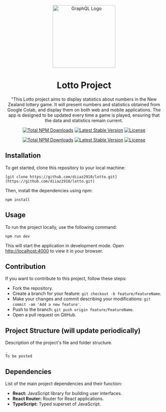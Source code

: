 <div align="center">
  <a href="https://graphql.org/" target="_blank"><img src="https://graphql.org/img/logo.svg" width="200" alt="GraphQL Logo"></a>
  <h1>Lotto Project</h1>
  <p>"This Lotto project aims to display statistics about numbers in the New Zealand lottery game. It will present numbers and statistics obtained from Google Colab, and display them on both web and mobile applications. The app is designed to be updated every time a game is played, ensuring that the data and statistics remain current.</p>
</div>


<p align="center">
  <a href="https://www.npmjs.com/package/graphql"><img src="https://img.shields.io/npm/dt/graphql" alt="Total NPM Downloads"></a>
  <a href="https://www.npmjs.com/package/graphql"><img src="https://img.shields.io/npm/v/graphql" alt="Latest Stable Version"></a>
  <a href="https://www.npmjs.com/package/graphql"><img src="https://img.shields.io/npm/l/graphql" alt="License"></a>
</p>

<p align="center">
  <a href="https://www.npmjs.com/package/@apollo/client"><img src="https://img.shields.io/npm/dt/@apollo/client" alt="Total NPM Downloads"></a>
  <a href="https://www.npmjs.com/package/@apollo/client"><img src="https://img.shields.io/npm/v/@apollo/client" alt="Latest Stable Version"></a>
  <a href="https://www.npmjs.com/package/@apollo/client"><img src="https://img.shields.io/npm/l/@apollo/client" alt="License"></a>
</p>


<h2 id="installation">Installation</h2>
<p>To get started, clone this repository to your local machine:</p>
<pre><code class="language-bash">[git clone https://github.com/diiaz2910/lotto.git](https://github.com/diiaz2910/lotto.git)
</code></pre>
<p>Then, install the dependencies using npm:</p>
<pre><code class="language-bash">npm install
</code></pre>
<h2 id="usage">Usage</h2>
<p>To run the project locally, use the following command:</p>
<pre><code class="language-bash">npm run dev
</code></pre>
<p>This will start the application in development mode. Open <a href="http://localhost:4500/playground">http://localhost:4000</a> to view it in your browser.</p>
<h2 id="contribution">Contribution</h2>
<p>If you want to contribute to this project, follow these steps:</p>
<ul>
<li>Fork the repository.</li>
<li>Create a branch for your feature: <code>git checkout -b feature/FeatureName</code>.</li>
<li>Make your changes and commit describing your modifications: <code>git commit -am &#39;Add a new feature&#39;</code>.</li>
<li>Push to the branch: <code>git push origin feature/FeatureName</code>.</li>
<li>Open a pull request on GitHub.</li>
</ul>
<h2 id="project-structure">Project Structure (will update periodically)</h2>
<p>Description of the project&#39;s file and folder structure.</p>
<pre><code class="language-java">.
To be posted
</code></pre>
<h2 id="dependencies">Dependencies</h2>
<p>List of the main project dependencies and their function:</p>
<ul>
<li><strong>React:</strong> JavaScript library for building user interfaces.</li>
<li><strong>React Router:</strong> Router for React applications.</li>
<li><strong>TypeScript:</strong> Typed superset of JavaScript.</li>
</ul>

